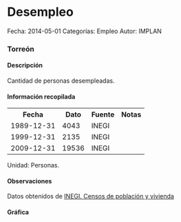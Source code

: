 Desempleo
=====

Fecha: 2014-05-01
Categorías: Empleo
Autor: IMPLAN

### Torreón

#### Descripción

Cantidad de personas desempleadas.

#### Información recopilada

<table class="table table-hover table-bordered">
  <tr><th>Fecha</th><th>Dato</th><th>Fuente</th><th>Notas</th></tr>
  <tr><td>1989-12-31</td><td>4043</td><td>INEGI</td><td></td></tr>
  <tr><td>1999-12-31</td><td>2135</td><td>INEGI</td><td></td></tr>
  <tr><td>2009-12-31</td><td>19536</td><td>INEGI</td><td></td></tr>
</table>

Unidad: Personas.

#### Observaciones

Datos obtenidos de [INEGI. Censos de población y vivienda](http://www.inegi.org.mx/sistemas/consulta_resultados/iter2010.aspx?c=27329&s=est)

#### Gráfica

<div id="Morrissuhubqon" class="grafica"></div>
  <!-- JAVASCRIPT DE LA GRAFICA EN Morrissuhubqon -->
  <script>
  new Morris.Bar({
    element: 'Morrissuhubqon',
    data: [
      { fecha: '1989-12-31', dato: 4043 },
      { fecha: '1999-12-31', dato: 2135 },
      { fecha: '2009-12-31', dato: 19536 }
    ],
    xkey: 'fecha',
    ykeys: ['dato'],
    labels: ['Dato']
  });
  </script>
